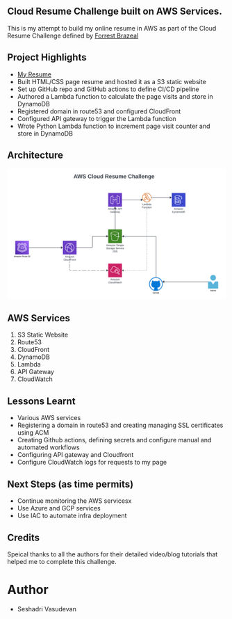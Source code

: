 ## Cloud Resume Challenge built on AWS Services. 

This is my attempt to build my online resume in AWS as part of the Cloud Resume Challenge defined by  <a href="https://cloudresumechallenge.dev/docs/the-challenge/aws/" target="_blank">  Forrest Brazeal</a>  

## Project Highlights

* <a href="https://www.seshadri-resume.net/index.html" target="_blank"> My Resume </a>
* Built HTML/CSS page resume and hosted it as a S3 static website
* Set up GitHub repo and GitHub  actions to define CI/CD pipeline
* Authored a Lambda function to calculate the page visits and store in DynamoDB
* Registered domain in route53 and configured CloudFront 
* Configured API gateway to trigger the Lambda function 
* Wrote Python Lambda function to increment page visit counter and store in DynamoDB

## Architecture

![Architecture](img/CloudArchitecture.png)

## AWS Services 

1. S3 Static Website
2. Route53
3. CloudFront
4. DynamoDB
5. Lambda
6. API Gateway
7. CloudWatch

## Lessons Learnt

* Various AWS services
* Registering a domain in route53 and creating managing SSL certificates using ACM
* Creating Github actions, defining secrets and configure manual and automated workflows
* Configuring API gateway and Cloudfront 
* Configure CloudWatch logs for requests to my page

## Next Steps (as time permits)

* Continue monitoring the AWS servicesx
* Use Azure and GCP services
* Use IAC to automate infra deployment

## Credits

Speical thanks to all the authors for their detailed video/blog tutorials that helped me to complete this challenge.

# Author
* Seshadri Vasudevan
